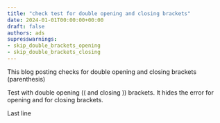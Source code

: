```yaml
---
title: "check test for double opening and closing brackets"
date: 2024-01-01T00:00:00+00:00
draft: false
authors: ads
supresswarnings:
- skip_double_brackets_opening
- skip_double_brackets_closing
---
```


This blog posting checks for double opening and closing brackets (parenthesis)

<!--more-->

Test with double opening (( and closing )) brackets.
It hides the error for opening and for closing brackets.

Last line
